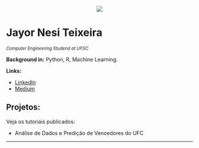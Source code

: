 <p align="center">
  <img src="banner.png" >
</p>

# Jayor Nesi Teixeira
<sub>*Computer Engineering Studend at UFSC</sub>*

**Background in:** Python, R, Machine Learning.

**Links:**
* [LinkedIn](https://www.linkedin.com/in/jayorteixeira)
* [Medium](https://medium.com/@jayorteixeira)


## Projetos:
Veja os tutoriais publicados:

- Análise de Dados e Predição de Vencedores do UFC

---




